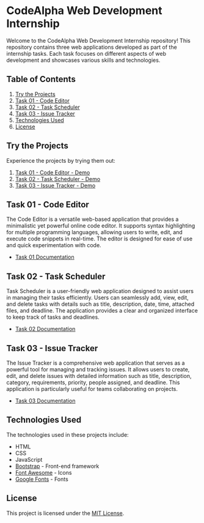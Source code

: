 # CodeAlpha Web Development Internship

Welcome to the CodeAlpha Web Development Internship repository! This repository contains three web applications developed as part of the internship tasks. Each task focuses on different aspects of web development and showcases various skills and technologies.

## Table of Contents

1. [Try the Projects](#try-the-projects)
2. [Task 01 - Code Editor](#task-01-code-editor)
3. [Task 02 - Task Scheduler](#task-02-task-scheduler)
4. [Task 03 - Issue Tracker](#task-03-issue-tracker)
5. [Technologies Used](#technologies-used)
6. [License](#license)

## Try the Projects

Experience the projects by trying them out:

1. [Task 01 - Code Editor - Demo](#)
2. [Task 02 - Task Scheduler - Demo](#)
3. [Task 03 - Issue Tracker - Demo](#)

## Task 01 - Code Editor

The Code Editor is a versatile web-based application that provides a minimalistic yet powerful online code editor. It supports syntax highlighting for multiple programming languages, allowing users to write, edit, and execute code snippets in real-time. The editor is designed for ease of use and quick experimentation with code.

- [Task 01 Documentation](./Task%2001%20-%20Code%20Editor/README.md)

## Task 02 - Task Scheduler

Task Scheduler is a user-friendly web application designed to assist users in managing their tasks efficiently. Users can seamlessly add, view, edit, and delete tasks with details such as title, description, date, time, attached files, and deadline. The application provides a clear and organized interface to keep track of tasks and deadlines.

- [Task 02 Documentation](./Task%2002%20-%20Task%20Scheduler/README.md)

## Task 03 - Issue Tracker

The Issue Tracker is a comprehensive web application that serves as a powerful tool for managing and tracking issues. It allows users to create, edit, and delete issues with detailed information such as title, description, category, requirements, priority, people assigned, and deadline. This application is particularly useful for teams collaborating on projects.

- [Task 03 Documentation](./Task%2003%20-%20Issue%20Tracker/README.md)

## Technologies Used

The technologies used in these projects include:

- HTML
- CSS
- JavaScript
- [Bootstrap](https://getbootstrap.com/) - Front-end framework
- [Font Awesome](https://fontawesome.com/) - Icons
- [Google Fonts](https://fonts.google.com/) - Fonts

## License

This project is licensed under the [MIT License](LICENSE).

